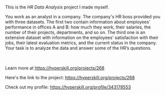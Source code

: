 This is the *HR Data Analysis* project I made myself.


<p>You work as an analyst in a company. The company's HR boss provided you with three datasets. The first two contain information about employees' performance in offices A and B: how much they work, their salaries, the number of their projects, departments, and so on. The third one is an extensive dataset with information on the employees' satisfaction with their jobs, their latest evaluation metrics, and the current status in the company. Your task is to analyze the data and answer some of the HR’s questions.</p><br/><br/>Learn more at <a href="https://hyperskill.org/projects/268?utm_source=ide&utm_medium=ide&utm_campaign=ide&utm_content=project-card">https://hyperskill.org/projects/268</a>

Here's the link to the project: https://hyperskill.org/projects/268

Check out my profile: https://hyperskill.org/profile/343178553